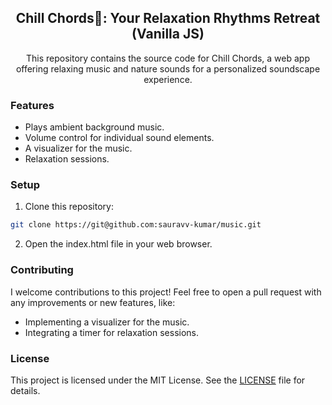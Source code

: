<div align="center">
 <h2 align="center"> Chill Chords🌻: Your Relaxation Rhythms Retreat (Vanilla JS)
 </h2>

This repository contains the source code for Chill Chords, a web app offering relaxing music and nature sounds for a personalized soundscape experience.

</div>

### Features
* Plays ambient background music.
* Volume control for individual sound elements.
* A visualizer for the music.
* Relaxation sessions.

### Setup

1. Clone this repository:

```bash
git clone https://git@github.com:sauravv-kumar/music.git

```

2. Open the index.html file in your web browser.


### Contributing

I welcome contributions to this project! Feel free to open a pull request with any improvements or new features, like:

* Implementing a visualizer for the music.
* Integrating a timer for relaxation sessions.

 ### License

This project is licensed under the MIT License. See the [LICENSE](LICENSE) file for details.